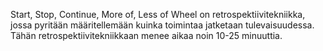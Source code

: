 Start, Stop, Continue, More of, Less of Wheel on retrospektiivitekniikka, jossa pyritään määritellemään kuinka toimintaa jatketaan tulevaisuudessa.
Tähän retrospektiivitekniikkaan menee aikaa noin 10-25 minuuttia.
